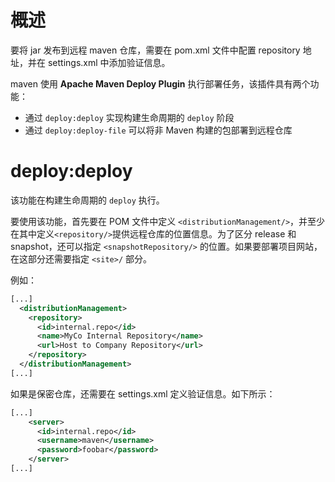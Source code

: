 # 概述

要将 jar 发布到远程 maven 仓库，需要在 pom.xml 文件中配置 repository 地址，并在 settings.xml 中添加验证信息。

maven 使用 **Apache Maven Deploy Plugin** 执行部署任务，该插件具有两个功能：
- 通过 `deploy:deploy` 实现构建生命周期的 `deploy` 阶段
- 通过 `deploy:deploy-file` 可以将非 Maven 构建的包部署到远程仓库

# deploy:deploy
该功能在构建生命周期的 `deploy` 执行。

要使用该功能，首先要在 POM 文件中定义 `<distributionManagement/>`，并至少在其中定义`<repository/>`提供远程仓库的位置信息。为了区分 release 和 snapshot，还可以指定 `<snapshotRepository/>` 的位置。如果要部署项目网站，在这部分还需要指定 `<site>/` 部分。

例如：
```xml
[...]
  <distributionManagement>
    <repository>
      <id>internal.repo</id>
      <name>MyCo Internal Repository</name>
      <url>Host to Company Repository</url>
    </repository>
  </distributionManagement>
[...]
```

如果是保密仓库，还需要在 settings.xml 定义验证信息。如下所示：
```xml
[...]
    <server>
      <id>internal.repo</id>
      <username>maven</username>
      <password>foobar</password>
    </server>
[...]
```